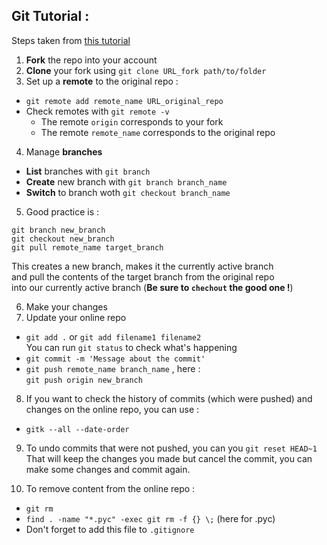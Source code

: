 ## Git Tutorial :

Steps taken from [this tutorial](https://github.com/GarageGames/Torque2D/wiki/Cloning-the-repo-and-working-with-Git)

1. **Fork** the repo into your account
2. **Clone** your fork using `git clone URL_fork path/to/folder`
3. Set up a **remote** to the original repo :
  * `git remote add remote_name URL_original_repo`
  * Check remotes with `git remote -v`
    * The remote `origin` corresponds to your fork
    * The remote `remote_name` corresponds to the original repo
4. Manage **branches**
  * **List** branches with `git branch`
  * **Create** new branch with `git branch branch_name`
  * **Switch** to branch woth `git checkout branch_name`
5. Good practice is :
  ```
  git branch new_branch
  git checkout new_branch
  git pull remote_name target_branch
  ```  
  This creates a new branch, makes it the currently active branch  
  and pull the contents of the target branch from the original repo  
  into our currently active branch (**Be sure to `chechout` the good one !**)

6. Make your changes
7. Update your online repo
  * `git add .` or `git add filename1 filename2`  
  You can run `git status` to check what's happening
  * `git commit -m 'Message about the commit'`
  * `git push remote_name branch_name` , here :  
   `git push origin new_branch`

8. If you want to check the history of commits (which were pushed) and changes on the online repo, you can use :  
  * `gitk --all --date-order`

9. To undo commits that were not pushed, you can you `git reset HEAD~1`  
That will keep the changes you made but cancel the commit, you can make some changes and commit again.

10. To remove content from the online repo :  
  * `git rm`
  * `find . -name "*.pyc" -exec git rm -f {} \;` (here for .pyc)
  * Don't forget to add this file to `.gitignore`
